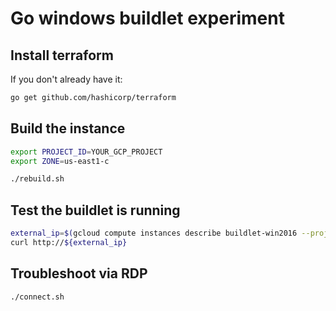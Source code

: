 # Go windows buildlet experiment

## Install terraform

If you don't already have it:
```bash
go get github.com/hashicorp/terraform
```

## Build the instance
```bash
export PROJECT_ID=YOUR_GCP_PROJECT
export ZONE=us-east1-c 

./rebuild.sh
```

## Test the buildlet is running
```bash
external_ip=$(gcloud compute instances describe buildlet-win2016 --project=${PROJECT_ID} --zone=${ZONE} --format="value(networkInterfaces[0].accessConfigs[0].natIP)")
curl http://${external_ip}
```

## Troubleshoot via RDP
```bash
./connect.sh
```
